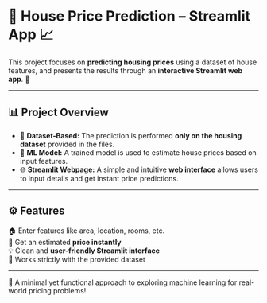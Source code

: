 # 🏡 House Price Prediction – Streamlit App 📈

This project focuses on **predicting housing prices** using a dataset of house features, and presents the results through an **interactive Streamlit web app**. 🎯

---

## 📊 Project Overview

- 📂 **Dataset-Based:** The prediction is performed **only on the housing dataset** provided in the files.
- 🤖 **ML Model:** A trained model is used to estimate house prices based on input features.
- 🌐 **Streamlit Webpage:** A simple and intuitive **web interface** allows users to input details and get instant price predictions.

---

## ⚙️ Features

🏠 Enter features like area, location, rooms, etc.  
🔢 Get an estimated **price instantly**  
💡 Clean and **user-friendly Streamlit interface**  
🧪 Works strictly with the provided dataset

---

🎯 A minimal yet functional approach to exploring machine learning for real-world pricing problems!

